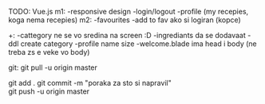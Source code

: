 TODO:
Vue.js
m1:
-responsive design
-login/logout
-profile (my recepies, koga nema recepies)
m2:
-favourites
-add to fav ako si logiran (kopce)


+:
-cattegory ne se vo sredina na screen :D
-ingrediants da se dodavaat
-ddl create category
-profile name size
-welcome.blade ima head i body (ne treba zs e veke vo body)

git: 
git pull -u origin master

git add .
git commit -m "poraka za sto si napravil"	
git push -u origin master
